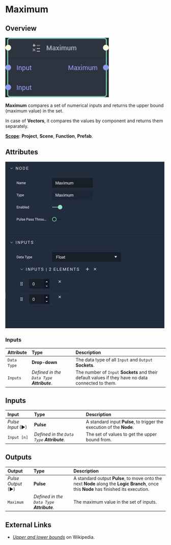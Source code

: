 # Maximum

## Overview

![The Maximum Node.](../../.gitbook/assets/maximumnode20241.png)

**Maximum** compares a set of numerical inputs and returns the upper bound \(maximum value\) in the set.

In case of **Vectors**, it compares the values by component and returns them separately.

[**Scope**](../overview.md#scopes): **Project**, **Scene**, **Function**, **Prefab**.

## Attributes

![The Maximum Node Attributes.](../../.gitbook/assets/node-maximum2-attr.png)

### Inputs

| Attribute | Type | Description |
| :--- | :--- | :--- |
| `Data Type` | **Drop-down** | The data type of all `Input` and `Output` **Sockets**. |
| `Inputs` | _Defined in the `Data Type` **Attribute**_. | The number of `Input` **Sockets** and their default values if they have no data connected to them. |

## Inputs

| Input | Type | Description |
| :--- | :--- | :--- |
| _Pulse Input_ \(►\) | **Pulse** | A standard input **Pulse**, to trigger the execution of the **Node**. |
| `Input [n]` | _Defined in the `Data Type` **Attribute**._ | The set of values to get the upper bound from. |

## Outputs

| Output | Type | Description |
| :--- | :--- | :--- |
| _Pulse Output_ \(►\) | **Pulse** | A standard output **Pulse**, to move onto the next **Node** along the **Logic Branch**, once this **Node** has finished its execution. |
| `Maximum` | _Defined in the `Data Type` **Attribute**._ | The maximum value in the set of inputs. |

## External Links

* [_Upper and lower bounds_](https://en.wikipedia.org/wiki/Upper_and_lower_bounds) on Wikipedia.

